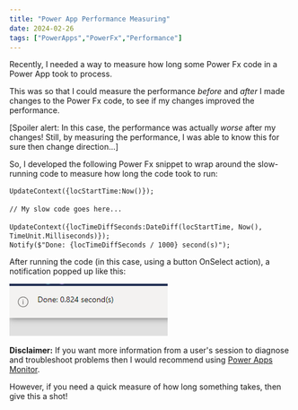 ```yaml
---
title: "Power App Performance Measuring"
date: 2024-02-26
tags: ["PowerApps","PowerFx","Performance"]
---
```


Recently, I needed a way to measure how long some Power Fx code in a Power App took to process.

This was so that I could measure the performance *before* and *after* I made changes to the Power Fx code, to see if my changes improved the performance.

[Spoiler alert: In this case, the performance was actually *worse* after my changes! Still, by measuring the performance, I was able to know this for sure then change direction...]

So, I developed the following Power Fx snippet to wrap around the slow-running code to measure how long the code took to run:

```
UpdateContext({locStartTime:Now()});

// My slow code goes here...

UpdateContext({locTimeDiffSeconds:DateDiff(locStartTime, Now(), TimeUnit.Milliseconds)});
Notify($"Done: {locTimeDiffSeconds / 1000} second(s)");
```

After running the code (in this case, using a button OnSelect action), a notification popped up like this:

![Power App notification showing duration taken.](/img/2024-02-28-power-app-performance-measuring/power-app-notification.png "Power App notification showing duration taken")

**Disclaimer:** If you want more information from a user's session to diagnose and troubleshoot problems then I would recommend using [Power Apps Monitor](https://learn.microsoft.com/en-us/power-apps/maker/monitor-overview).

However, if you need a quick measure of how long something takes, then give this a shot!